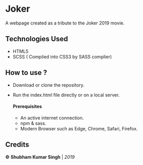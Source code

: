 # Joker
A webpage created as a tribute to the Joker 2019 movie.

## Technologies Used
- HTML5
- SCSS ( Compiled into CSS3 by SASS complier)


## How to use ?

- Download or clone the repository.
- Run the index.html file directly or on a local server.

  #### Prerequisites

  - An active internet connection.
  - npm & sass.
  - Modern Browser such as Edge, Chrome, Safari, Firefox.


## Credits

**©** **Shubham Kumar Singh** | *2019*
